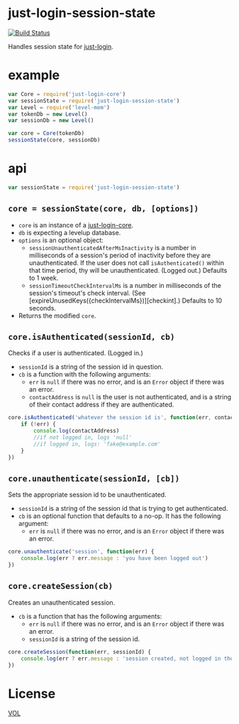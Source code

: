 just-login-session-state
===============

[![Build Status](https://travis-ci.org/coding-in-the-wild/just-login-session-state.svg)](https://travis-ci.org/coding-in-the-wild/just-login-session-state)

Handles session state for [just-login][jlc].

# example

```js
var Core = require('just-login-core')
var sessionState = require('just-login-session-state')
var Level = require('level-mem')
var tokenDb = new Level()
var sessionDb = new Level()

var core = Core(tokenDb)
sessionState(core, sessionDb)
```

# api

```js
var sessionState = require('just-login-session-state')
```

## `core = sessionState(core, db, [options])`

- `core` is an instance of a [just-login-core][jlc].
- `db` is expecting a levelup database.
- `options` is an optional object:
	- `sessionUnauthenticatedAfterMsInactivity` is a number in milliseconds of a session's period of inactivity before they are unauthenticated. If the user does not call `isAuthenticated()` within that time period, thy will be unauthenticated. (Logged out.) Defaults to 1 week.
	- `sessionTimeoutCheckIntervalMs` is a number in milliseconds of the session's timeout's check interval. (See [expireUnusedKeys({checkIntervalMs})][checkint].) Defaults to 10 seconds.
- Returns the modified `core`.

## `core.isAuthenticated(sessionId, cb)`

Checks if a user is authenticated. (Logged in.)

- `sessionId` is a string of the session id in question.
- `cb` is a function with the following arguments:
	- `err` is `null` if there was no error, and is an `Error` object if there was an error.
	- `contactAddress` is `null` is the user is not authenticated, and is a string of their contact address if they are authenticated.

```js
core.isAuthenticated('whatever the session id is', function(err, contactAddress) {
	if (!err) {
		console.log(contactAddress)
		//if not logged in, logs 'null'
		//if logged in, logs: 'fake@example.com'
	}
})
```

## `core.unauthenticate(sessionId, [cb])`

Sets the appropriate session id to be unauthenticated.

- `sessionId` is a string of the session id that is trying to get authenticated.
- `cb` is an optional function that defaults to a no-op. It has the following argument:
	- `err` is `null` if there was no error, and is an `Error` object if there was an error.

```js
core.unauthenticate('session', function(err) {
	console.log(err ? err.message : 'you have been logged out')
})
```

## `core.createSession(cb)`

Creates an unauthenticated session.

- `cb` is a function that has the following arguments:
	- `err` is `null` if there was no error, and is an `Error` object if there was an error.
	- `sessionId` is a string of the session id.

```js
core.createSession(function(err, sessionId) {
	console.log(err ? err.message : 'session created, not logged in though')
})
```

# License

[VOL](http://veryopenlicense.com/)


[jlc]: https://github.com/coding-in-the-wild/just-login-core

